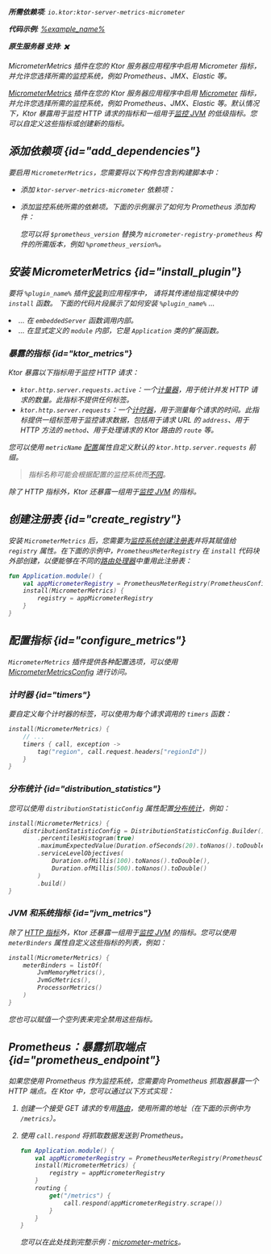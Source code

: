 [//]: # (title: Micrometer 指标)

<show-structure for="chapter" depth="2"/>
<primary-label ref="server-plugin"/>

[micrometer_jvm_metrics]: https://micrometer.io/docs/ref/jvm

<var name="package_name" value="io.ktor.server.metrics.micrometer"/>

<tldr>
<p>
<b>所需依赖项</b>: <code>io.ktor:ktor-server-metrics-micrometer</code>
</p>
<var name="example_name" value="micrometer-metrics"/>
<p>
    <b>代码示例</b>:
    <a href="https://github.com/ktorio/ktor-documentation/tree/%ktor_version%/codeSnippets/snippets/%example_name%">
        %example_name%
    </a>
</p>
<p>
    <b><Links href="/ktor/server-native" summary="Ktor 支持 Kotlin/Native，允许您在没有额外运行时或虚拟机的情况下运行服务器。">原生服务器</Links> 支持</b>: ✖️
</p>
</tldr>

<link-summary>MicrometerMetrics 插件在您的 Ktor 服务器应用程序中启用 Micrometer 指标，并允许您选择所需的监控系统，例如 Prometheus、JMX、Elastic 等。</link-summary>

[MicrometerMetrics](https://api.ktor.io/ktor-server-metrics-micrometer/io.ktor.server.metrics.micrometer/-micrometer-metrics) 插件在您的 Ktor 服务器应用程序中启用 [Micrometer](https://micrometer.io/docs) 指标，并允许您选择所需的监控系统，例如 Prometheus、JMX、Elastic 等。默认情况下，Ktor 暴露用于监控 HTTP 请求的指标和一组用于[监控 JVM][micrometer_jvm_metrics] 的低级指标。您可以自定义这些指标或创建新的指标。

## 添加依赖项 {id="add_dependencies"}
要启用 `MicrometerMetrics`，您需要将以下构件包含到构建脚本中：
* 添加 `ktor-server-metrics-micrometer` 依赖项：

  <var name="artifact_name" value="ktor-server-metrics-micrometer"/>
  <Tabs group="languages">
      <TabItem title="Gradle (Kotlin)" group-key="kotlin">
          <code-block lang="Kotlin" code="              implementation(&quot;io.ktor:%artifact_name%:$ktor_version&quot;)"/>
      </TabItem>
      <TabItem title="Gradle (Groovy)" group-key="groovy">
          <code-block lang="Groovy" code="              implementation &quot;io.ktor:%artifact_name%:$ktor_version&quot;"/>
      </TabItem>
      <TabItem title="Maven" group-key="maven">
          <code-block lang="XML" code="              &lt;dependency&gt;&#10;                  &lt;groupId&gt;io.ktor&lt;/groupId&gt;&#10;                  &lt;artifactId&gt;%artifact_name%-jvm&lt;/artifactId&gt;&#10;                  &lt;version&gt;${ktor_version}&lt;/version&gt;&#10;              &lt;/dependency&gt;"/>
      </TabItem>
  </Tabs>
  
* 添加监控系统所需的依赖项。下面的示例展示了如何为 Prometheus 添加构件：

  <var name="group_id" value="io.micrometer"/>
  <var name="artifact_name" value="micrometer-registry-prometheus"/>
  <var name="version" value="prometheus_version"/>
  <Tabs group="languages">
      <TabItem title="Gradle (Kotlin)" group-key="kotlin">
          <code-block lang="Kotlin" code="              implementation(&quot;%group_id%:%artifact_name%:$%version%&quot;)"/>
      </TabItem>
      <TabItem title="Gradle (Groovy)" group-key="groovy">
          <code-block lang="Groovy" code="              implementation &quot;%group_id%:%artifact_name%:$%version%&quot;"/>
      </TabItem>
      <TabItem title="Maven" group-key="maven">
          <code-block lang="XML" code="              &lt;dependency&gt;&#10;                  &lt;groupId&gt;%group_id%&lt;/groupId&gt;&#10;                  &lt;artifactId&gt;%artifact_name%&lt;/artifactId&gt;&#10;                  &lt;version&gt;${%version%}&lt;/version&gt;&#10;              &lt;/dependency&gt;"/>
      </TabItem>
  </Tabs>
  
  您可以将 `$prometheus_version` 替换为 `micrometer-registry-prometheus` 构件的所需版本，例如 `%prometheus_version%`。

## 安装 MicrometerMetrics {id="install_plugin"}

<var name="plugin_name" value="MicrometerMetrics"/>
<p>
    要将 <code>%plugin_name%</code> 插件<a href="#install">安装</a>到应用程序中，
    请将其传递给指定<Links href="/ktor/server-modules" summary="模块允许您通过对路由进行分组来组织应用程序。">模块</Links>中的 <code>install</code> 函数。
    下面的代码片段展示了如何安装 <code>%plugin_name%</code> ...
</p>
<list>
    <li>
        ... 在 <code>embeddedServer</code> 函数调用内部。
    </li>
    <li>
        ... 在显式定义的 <code>module</code> 内部，它是 <code>Application</code> 类的扩展函数。
    </li>
</list>
<Tabs>
    <TabItem title="embeddedServer">
        <code-block lang="kotlin" code="            import io.ktor.server.engine.*&#10;            import io.ktor.server.netty.*&#10;            import io.ktor.server.application.*&#10;            import %package_name%.*&#10;&#10;            fun main() {&#10;                embeddedServer(Netty, port = 8080) {&#10;                    install(%plugin_name%)&#10;                    // ...&#10;                }.start(wait = true)&#10;            }"/>
    </TabItem>
    <TabItem title="module">
        <code-block lang="kotlin" code="            import io.ktor.server.application.*&#10;            import %package_name%.*&#10;            // ...&#10;            fun Application.module() {&#10;                install(%plugin_name%)&#10;                // ...&#10;            }"/>
    </TabItem>
</Tabs>

### 暴露的指标 {id="ktor_metrics"}
Ktor 暴露以下指标用于监控 HTTP 请求：
* `ktor.http.server.requests.active`：一个[计量器](https://micrometer.io/docs/concepts#_gauges)，用于统计并发 HTTP 请求的数量。此指标不提供任何标签。
* `ktor.http.server.requests`：一个[计时器](https://micrometer.io/docs/concepts#_timers)，用于测量每个请求的时间。此指标提供一组标签用于监控请求数据，包括用于请求 URL 的 `address`、用于 HTTP 方法的 `method`、用于处理请求的 Ktor 路由的 `route` 等。

您可以使用 `metricName` [配置](#configure_metrics)属性自定义默认的 `ktor.http.server.requests` 前缀。

> 指标名称可能会根据配置的监控系统而[不同](https://micrometer.io/docs/concepts#_naming_meters)。

除了 HTTP 指标外，Ktor 还暴露一组用于[监控 JVM](#jvm_metrics) 的指标。

## 创建注册表 {id="create_registry"}

安装 `MicrometerMetrics` 后，您需要为[监控系统创建注册表](https://micrometer.io/docs/concepts#_registry)并将其赋值给 `registry` 属性。在下面的示例中，<code>PrometheusMeterRegistry</code> 在 <code>install</code> 代码块外部创建，以便能够在不同的[路由处理器](server-routing.md)中重用此注册表：

```kotlin
fun Application.module() {
    val appMicrometerRegistry = PrometheusMeterRegistry(PrometheusConfig.DEFAULT)
    install(MicrometerMetrics) {
        registry = appMicrometerRegistry
    }
}
```

## 配置指标 {id="configure_metrics"}

<code>MicrometerMetrics</code> 插件提供各种配置选项，可以使用 [MicrometerMetricsConfig](https://api.ktor.io/ktor-server-metrics-micrometer/io.ktor.server.metrics.micrometer/-micrometer-metrics-config/index.html) 进行访问。

### 计时器 {id="timers"}
要自定义每个计时器的标签，可以使用为每个请求调用的 `timers` 函数：
```kotlin
install(MicrometerMetrics) {
    // ...
    timers { call, exception ->
        tag("region", call.request.headers["regionId"])
    }
}
```

### 分布统计 {id="distribution_statistics"}
您可以使用 `distributionStatisticConfig` 属性配置[分布统计](https://micrometer.io/docs/concepts#_configuring_distribution_statistics)，例如：

```kotlin
install(MicrometerMetrics) {
    distributionStatisticConfig = DistributionStatisticConfig.Builder()
        .percentilesHistogram(true)
        .maximumExpectedValue(Duration.ofSeconds(20).toNanos().toDouble())
        .serviceLevelObjectives(
            Duration.ofMillis(100).toNanos().toDouble(),
            Duration.ofMillis(500).toNanos().toDouble()
        )
        .build()
}
```

### JVM 和系统指标 {id="jvm_metrics"}
除了 [HTTP 指标](#ktor_metrics)外，Ktor 还暴露一组用于[监控 JVM][micrometer_jvm_metrics] 的指标。您可以使用 `meterBinders` 属性自定义这些指标的列表，例如：

```kotlin
install(MicrometerMetrics) {
    meterBinders = listOf(
        JvmMemoryMetrics(),
        JvmGcMetrics(),
        ProcessorMetrics()
    )
}
```

您也可以赋值一个空列表来完全禁用这些指标。

## Prometheus：暴露抓取端点 {id="prometheus_endpoint"}
如果您使用 Prometheus 作为监控系统，您需要向 Prometheus 抓取器暴露一个 HTTP 端点。在 Ktor 中，您可以通过以下方式实现：
1. 创建一个接受 GET 请求的专用[路由](server-routing.md)，使用所需的地址（在下面的示例中为 `/metrics`）。
2. 使用 `call.respond` 将抓取数据发送到 Prometheus。

   ```kotlin
   fun Application.module() {
       val appMicrometerRegistry = PrometheusMeterRegistry(PrometheusConfig.DEFAULT)
       install(MicrometerMetrics) {
           registry = appMicrometerRegistry
       }
       routing {
           get("/metrics") {
               call.respond(appMicrometerRegistry.scrape())
           }
       }
   }
   ```

   您可以在此处找到完整示例：[micrometer-metrics](https://github.com/ktorio/ktor-documentation/tree/%ktor_version%/codeSnippets/snippets/micrometer-metrics)。